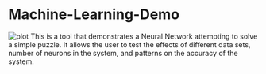 # Machine-Learning-Demo
![plot](../App_UI.png?raw=true "")
This is a tool that demonstrates a Neural Network attempting to solve a simple puzzle. It allows the user to test the effects of different data sets, number of neurons in the system, and patterns on the accuracy of the system.
